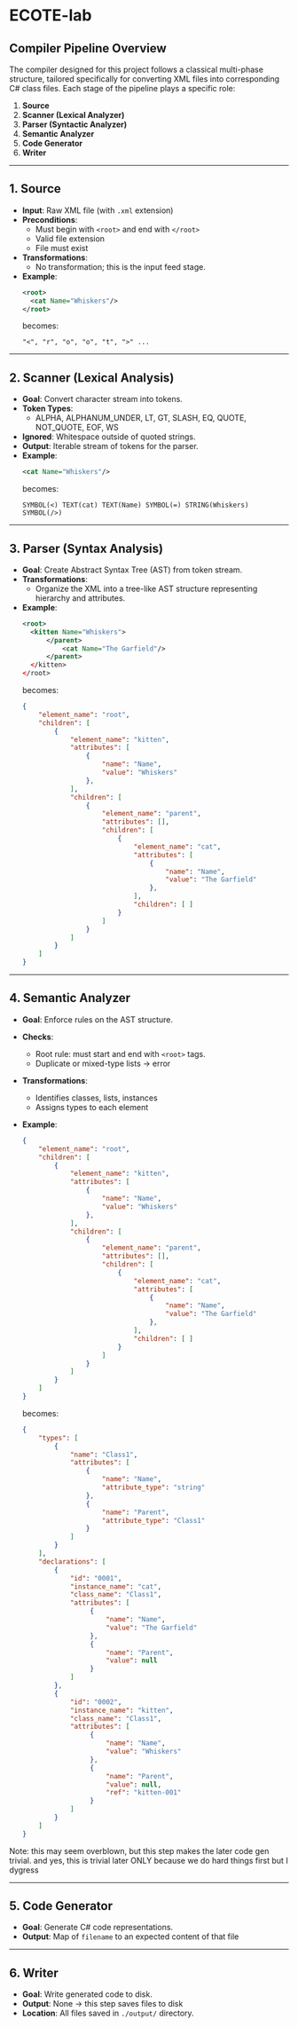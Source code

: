 # ECOTE-lab

## **Compiler Pipeline Overview**

The compiler designed for this project follows a classical multi-phase structure, tailored specifically for converting XML files into corresponding C# class files. Each stage of the pipeline plays a specific role:

1. **Source**
2. **Scanner (Lexical Analyzer)**
3. **Parser (Syntactic Analyzer)**
4. **Semantic Analyzer**
5. **Code Generator**
6. **Writer**

---

## **1. Source**

- **Input**: Raw XML file (with `.xml` extension)
- **Preconditions**:
  - Must begin with `<root>` and end with `</root>`
  - Valid file extension
  - File must exist
- **Transformations**:
  - No transformation; this is the input feed stage.
- **Example**:
  ```xml
  <root>
    <cat Name="Whiskers"/>
  </root>
  ```
  becomes:
  ```
  "<", "r", "o", "o", "t", ">" ...
  ```

---

## **2. Scanner (Lexical Analysis)**

- **Goal**: Convert character stream into tokens.
- **Token Types**:
  - ALPHA, ALPHANUM_UNDER, LT, GT, SLASH, EQ, QUOTE, NOT_QUOTE, EOF, WS
- **Ignored**: Whitespace outside of quoted strings.
- **Output**: Iterable stream of tokens for the parser.
- **Example**:
  ```xml
  <cat Name="Whiskers"/>
  ```
  becomes:
  ```
  SYMBOL(<) TEXT(cat) TEXT(Name) SYMBOL(=) STRING(Whiskers) SYMBOL(/>)
  ```

---

## **3. Parser (Syntax Analysis)**

- **Goal**: Create Abstract Syntax Tree (AST) from token stream.
- **Transformations**:
  - Organize the XML into a tree-like AST structure representing hierarchy and attributes.
- **Example**:
  ```xml
  <root>
    <kitten Name="Whiskers">
        </parent>
            <cat Name="The Garfield"/>
        </parent>
    </kitten>
  </root>
  ```
  becomes:
  ```json
  {
      "element_name": "root",
      "children": [
          {
              "element_name": "kitten",
              "attributes": [
                  {
                      "name": "Name",
                      "value": "Whiskers"
                  },
              ],
              "children": [
                  {
                      "element_name": "parent",
                      "attributes": [],
                      "children": [
                          {
                              "element_name": "cat",
                              "attributes": [
                                  {
                                      "name": "Name",
                                      "value": "The Garfield"
                                  },
                              ],
                              "children": [ ]
                          }
                      ]
                  }
              ]
          }
      ]
  }
  ```

---

## **4. Semantic Analyzer**

- **Goal**: Enforce rules on the AST structure.
- **Checks**:
  - Root rule: must start and end with `<root>` tags.
  - Duplicate or mixed-type lists → error
- **Transformations**:
  - Identifies classes, lists, instances
  - Assigns types to each element
- **Example**:

  ```json
  {
      "element_name": "root",
      "children": [
          {
              "element_name": "kitten",
              "attributes": [
                  {
                      "name": "Name",
                      "value": "Whiskers"
                  },
              ],
              "children": [
                  {
                      "element_name": "parent",
                      "attributes": [],
                      "children": [
                          {
                              "element_name": "cat",
                              "attributes": [
                                  {
                                      "name": "Name",
                                      "value": "The Garfield"
                                  },
                              ],
                              "children": [ ]
                          }
                      ]
                  }
              ]
          }
      ]
  }
  ```
  
  becomes:
  ```json
  {
      "types": [
          {
              "name": "Class1",
              "attributes": [
                  {
                      "name": "Name",
                      "attribute_type": "string"
                  },
                  {
                      "name": "Parent",
                      "attribute_type": "Class1"
                  }
              ]
          }
      ],
      "declarations": [
          {
              "id": "0001",
              "instance_name": "cat",
              "class_name": "Class1",
              "attributes": [
                   {
                       "name": "Name",
                       "value": "The Garfield"
                   },
                   {
                       "name": "Parent",
                       "value": null
                   }
              ]
          },
          {
              "id": "0002",
              "instance_name": "kitten",
              "class_name": "Class1",
              "attributes": [
                   {
                       "name": "Name",
                       "value": "Whiskers"
                   },
                   {
                       "name": "Parent",
                       "value": null,
                       "ref": "kitten-001"
                   }
              ]
          }
      ]
  }
  ```

Note: this may seem overblown, but this step makes the later code gen trivial. 
and yes, this is trivial later ONLY because we do hard things first but I dygress

---

## **5. Code Generator**

- **Goal**: Generate C# code representations.
- **Output**: Map of `filename` to an expected content of that file

---

## **6. Writer**

- **Goal**: Write generated code to disk.
- **Output**: None -> this step saves files to disk 
- **Location**: All files saved in `./output/` directory.


